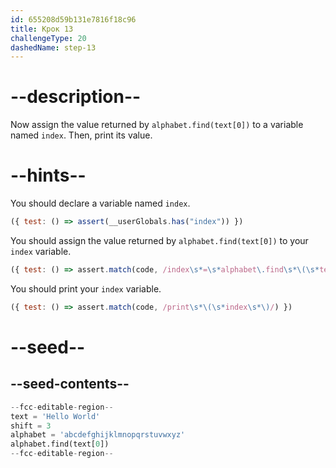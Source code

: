 ```yaml
---
id: 655208d59b131e7816f18c96
title: Крок 13
challengeType: 20
dashedName: step-13
---
```


# --description--

Now assign the value returned by `alphabet.find(text[0])` to a variable named `index`. Then, print its value.

# --hints--

You should declare a variable named `index`.

```js
({ test: () => assert(__userGlobals.has("index")) })

```

You should assign the value returned by `alphabet.find(text[0])` to your `index` variable.

```js
({ test: () => assert.match(code, /index\s*=\s*alphabet\.find\s*\(\s*text\[\s*\s*0\s*\]\s*\)/) })

```

You should print your `index` variable.

```js
({ test: () => assert.match(code, /print\s*\(\s*index\s*\)/) })

```

# --seed--

## --seed-contents--

```py
--fcc-editable-region--
text = 'Hello World'
shift = 3
alphabet = 'abcdefghijklmnopqrstuvwxyz'
alphabet.find(text[0])
--fcc-editable-region--
```

